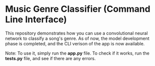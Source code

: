 # Music Genre Classifier (Command Line Interface)

This repository demonstrates how you can use a convolutional neural network to classify a song's genre. As of now, the model development phase is completed, and the CLI verison of the app is now available.

Note: To use it, simply run the **app.py** file. To check if it works, run the **tests.py** file, and see if there are any errors.
